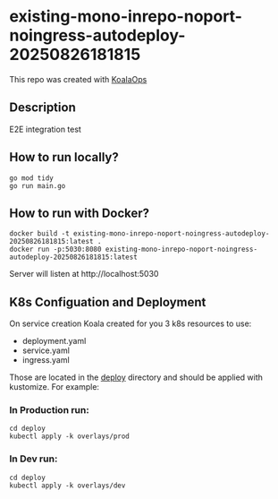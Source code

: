 # existing-mono-inrepo-noport-noingress-autodeploy-20250826181815

This repo was created with [KoalaOps](https://app.koalaops.com/)

## Description

E2E integration test

## How to run locally?

```
go mod tidy
go run main.go
```

## How to run with Docker?

```
docker build -t existing-mono-inrepo-noport-noingress-autodeploy-20250826181815:latest .
docker run -p:5030:8080 existing-mono-inrepo-noport-noingress-autodeploy-20250826181815:latest
```

Server will listen at http://localhost:5030

## K8s Configuation and Deployment

On service creation Koala created for you 3 k8s resources to use:

- deployment.yaml
- service.yaml
- ingress.yaml

Those are located in the [deploy](deploy) directory and should be applied with kustomize. For example:

### In Production run: 

```
cd deploy
kubectl apply -k overlays/prod
```

### In Dev run: 

```
cd deploy
kubectl apply -k overlays/dev
```

